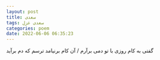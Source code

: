 ```yaml
---
layout: post
title: سعدی
tags: سعدی غزل
categories: poem
date: 2022-06-06 06:35:23
---
```


گفتی به کام روزی با تو دمی برآرم / آن کام برنیامد ترسم که دم برآید
